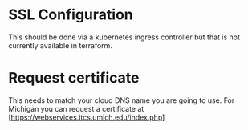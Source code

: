 # SSL Configuration

This should be done via a kubernetes ingress controller but that is not currently available in terraform.

# Request certificate

This needs to match your cloud DNS name you are going to use.  For Michigan you can request a certificate at [https://webservices.itcs.umich.edu/index.php]
